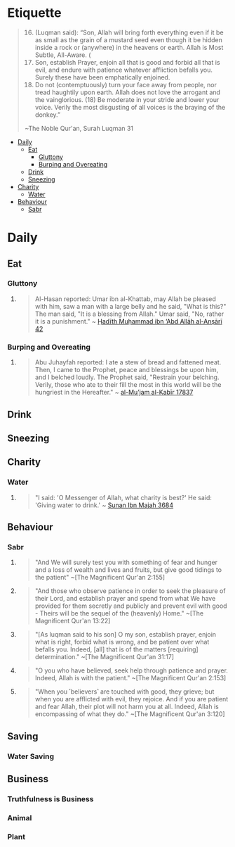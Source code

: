 <h1>Etiquette</h1>

> 16. (Luqman said): “Son, Allah will bring forth everything even if it be as small as the grain of a mustard seed even though it be hidden inside a rock or (anywhere) in the heavens or earth. Allah is Most Subtle, All-Aware. (
> 17. Son, establish Prayer, enjoin all that is good and forbid all that is evil, and endure with patience whatever affliction befalls you. Surely these have been emphatically enjoined. 
> 18. Do not (contemptuously) turn your face away from people, nor tread haughtily upon earth. Allah does not love the arrogant and the vainglorious. (18) Be moderate in your stride and lower your voice. Verily the most disgusting of all voices is the braying of the donkey.”
> 
> ~The Noble Qur'an, Surah Luqman 31

- [Daily](#daily)
  - [Eat](#eat)
    - [Gluttony](#gluttony)
    - [Burping and Overeating](#burping-and-overeating)
  - [Drink](#drink)
  - [Sneezing](#sneezing)
- [Charity](#charity)
  - [Water](#water)
- [Behaviour](#behaviour)
  - [Sabr](#sabr)

# Daily
## Eat
### Gluttony
1. > Al-Hasan reported: Umar ibn al-Khattab, may Allah be pleased with him, saw a man with a large belly and he said, "What is this?" The man said, "It is a blessing from Allah." Umar said, "No, rather it is a punishment." ~ [Ḥadīth Muḥammad ibn ‘Abd Allāh al-Anṣārī 42](https://www.abuaminaelias.com/dailyhadithonline/2018/03/04/big-belly-punishment-not-blessing/)
### Burping and Overeating
1. > Abu Juhayfah reported: I ate a stew of bread and fattened meat. Then, I came to the Prophet, peace and blessings be upon him, and I belched loudly. The Prophet said, "Restrain your belching. Verily, those who ate to their fill the most in this world will be the hungriest in the Hereafter." ~ [al-Mu’jam al-Kabīr 17837](https://www.abuaminaelias.com/dailyhadithonline/2013/12/26/restrain-burping-no-overeating/)
## Drink
## Sneezing

## Charity
### Water
1. > "I said: 'O Messenger of Allah, what charity is best?' He said: 'Giving water to drink.' ~ [Sunan Ibn Majah 3684](https://sunnah.com/ibnmajah:3684) 

## Behaviour
### Sabr
1. > "And We will surely test you with something of fear and hunger and a loss of wealth and lives and fruits, but give good tidings to the patient"  ~[The Magnificent Qur'an 2:155]
2. > "And those who observe patience in order to seek the pleasure of their Lord, and establish prayer and spend from what We have provided for them secretly and publicly and prevent evil with good - Theirs will be the sequel of the (heavenly) Home." ~[The Magnificent Qur'an 13:22]
3. > "[As luqman said to his son] O my son, establish prayer, enjoin what is right, forbid what is wrong, and be patient over what befalls you. Indeed, [all] that is of the matters [requiring] determination." ~[The Magnificent Qur'an 31:17]
4. > "O you who have believed, seek help through patience and prayer. Indeed, Allah is with the patient."  ~[The Magnificent Qur'an 2:153]
5. > "When you ˹believers˺ are touched with good, they grieve; but when you are afflicted with evil, they rejoice. And if you are patient and fear Allah, their plot will not harm you at all. Indeed, Allah is encompassing of what they do."  ~[The Magnificent Qur'an 3:120]


## Saving
### Water Saving

## Business
### Truthfulness is Business 

### Animal

### Plant 

